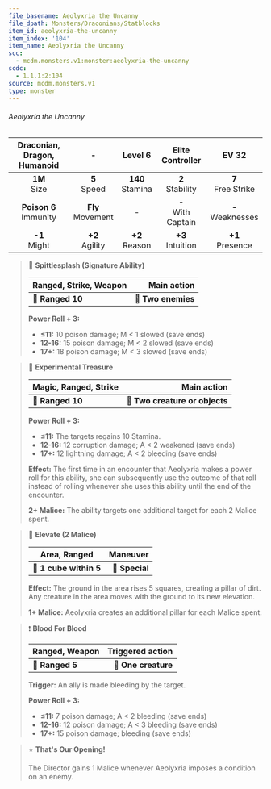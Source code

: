 ```yaml
---
file_basename: Aeolyxria the Uncanny
file_dpath: Monsters/Draconians/Statblocks
item_id: aeolyxria-the-uncanny
item_index: '104'
item_name: Aeolyxria the Uncanny
scc:
  - mcdm.monsters.v1:monster:aeolyxria-the-uncanny
scdc:
  - 1.1.1:2:104
source: mcdm.monsters.v1
type: monster
---
```


###### Aeolyxria the Uncanny

| Draconian, Dragon, Humanoid |           -           |       Level 6        |    Elite Controller     |         EV 32          |
| :-------------------------: | :-------------------: | :------------------: | :---------------------: | :--------------------: |
|      **1M**<br/> Size       |   **5**<br/> Speed    | **140**<br/> Stamina |  **2**<br/> Stability   | **7**<br/> Free Strike |
| **Poison 6**<br/> Immunity  | **Fly**<br/> Movement |          -           | **-**<br/> With Captain | **-**<br/> Weaknesses  |
|      **-1**<br/> Might      |  **+2**<br/> Agility  |  **+2**<br/> Reason  |  **+3**<br/> Intuition  |  **+1**<br/> Presence  |

<!-- -->
> 🏹 **Spittlesplash (Signature Ability)**
>
> | **Ranged, Strike, Weapon** |    **Main action** |
> | -------------------------- | -----------------: |
> | **📏 Ranged 10**           | **🎯 Two enemies** |
>
> **Power Roll + 3:**
>
> - **≤11:** 10 poison damage; M < 1 slowed (save ends)
> - **12-16:** 15 poison damage; M < 2 slowed (save ends)
> - **17+:** 18 poison damage; M < 3 slowed (save ends)

<!-- -->
> 🏹 **Experimental Treasure**
>
> | **Magic, Ranged, Strike** |                **Main action** |
> | ------------------------- | -----------------------------: |
> | **📏 Ranged 10**          | **🎯 Two creature or objects** |
>
> **Power Roll + 3:**
>
> - **≤11:** The targets regains 10 Stamina.
> - **12-16:** 12 corruption damage; A < 2 weakened (save ends)
> - **17+:** 12 lightning damage; A < 2 bleeding (save ends)
>
> **Effect:** The first time in an encounter that Aeolyxria makes a power roll for this ability, she can subsequently use the outcome of that roll instead of rolling whenever she uses this ability until the end of the encounter.
>
> **2+ Malice:** The ability targets one additional target for each 2 Malice spent.

<!-- -->
> 🔳 **Elevate (2 Malice)**
>
> | **Area, Ranged**       |   **Maneuver** |
> | ---------------------- | -------------: |
> | **📏 1 cube within 5** | **🎯 Special** |
>
> **Effect:** The ground in the area rises 5 squares, creating a pillar of dirt. Any creature in the area moves with the ground to its new elevation.
>
> **1+ Malice:** Aeolyxria creates an additional pillar for each Malice spent.

<!-- -->
> ❗️ **Blood For Blood**
>
> | **Ranged, Weapon** | **Triggered action** |
> | ------------------ | -------------------: |
> | **📏 Ranged 5**    |  **🎯 One creature** |
>
> **Trigger:** An ally is made bleeding by the target.
>
> **Power Roll + 3:**
>
> - **≤11:** 7 poison damage; A < 2 bleeding (save ends)
> - **12-16:** 12 poison damage; A < 3 bleeding (save ends)
> - **17+:** 15 poison damage; bleeding (save ends)

<!-- -->
> ⭐️ **That's Our Opening!**
>
> The Director gains 1 Malice whenever Aeolyxria imposes a condition on an enemy.
